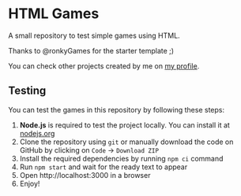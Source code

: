 # HTML Games

A small repository to test simple games using HTML.

Thanks to @ronkyGames for the starter template ;)

You can check other projects created by me on [my profile](https://github.com/DTrombett).

## Testing

You can test the games in this repository by following these steps:

1. **Node.js** is required to test the project locally. You can install it at [nodejs.org](https://nodejs.org)
2. Clone the repository using `git` or manually download the code on GitHub by clicking on `Code` -> `Download ZIP`
3. Install the required dependencies by running `npm ci` command
4. Run `npm start` and wait for the ready text to appear
5. Open http://localhost:3000 in a browser
6. Enjoy!
